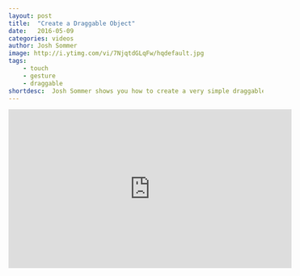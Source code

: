 ```yaml
---
layout: post
title:  "Create a Draggable Object"
date:   2016-05-09
categories: videos
author: Josh Sommer
image: http://i.ytimg.com/vi/7NjqtdGLqFw/hqdefault.jpg
tags: 
    - touch
    - gesture
    - draggable
shortdesc: 	Josh Sommer shows you how to create a very simple draggable object on the screen using the absolute layout and the touch event gesture.
---
```

<iframe width="560" height="315" src="https://www.youtube.com/embed/7NjqtdGLqFw" frameborder="0" allowfullscreen></iframe>
